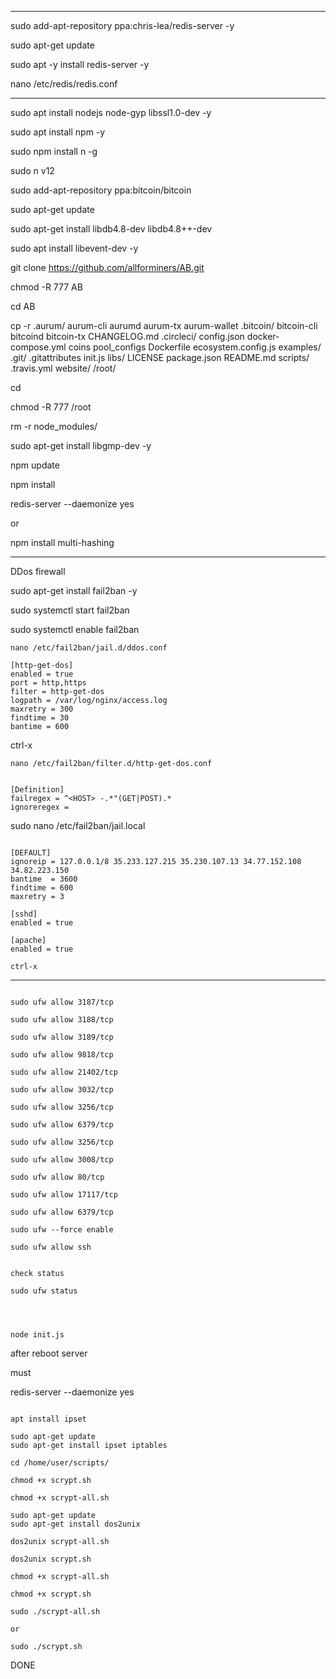 ***********************************

sudo add-apt-repository ppa:chris-lea/redis-server -y

sudo apt-get update

sudo apt -y install redis-server -y

nano /etc/redis/redis.conf

***********************************


sudo apt install nodejs node-gyp libssl1.0-dev -y

sudo apt install npm -y

sudo npm install n -g

sudo n v12 

sudo add-apt-repository ppa:bitcoin/bitcoin

sudo apt-get update

sudo apt-get install libdb4.8-dev libdb4.8++-dev

sudo apt install libevent-dev -y

git clone https://github.com/allforminers/AB.git

chmod -R 777 AB

cd AB

cp -r .aurum/ aurum-cli aurumd aurum-tx aurum-wallet .bitcoin/ bitcoin-cli bitcoind bitcoin-tx CHANGELOG.md .circleci/ config.json docker-compose.yml coins pool_configs Dockerfile ecosystem.config.js examples/ .git/ .gitattributes init.js libs/ LICENSE package.json README.md scripts/ .travis.yml website/ /root/

cd

chmod -R 777 /root

rm -r node_modules/

sudo apt-get install libgmp-dev -y

npm update

npm install

redis-server --daemonize yes

or

npm install multi-hashing



***********************************

DDos firewall

sudo apt-get install fail2ban -y

sudo systemctl start fail2ban

sudo systemctl enable fail2ban

```
nano /etc/fail2ban/jail.d/ddos.conf
```

```
[http-get-dos]
enabled = true
port = http,https
filter = http-get-dos
logpath = /var/log/nginx/access.log
maxretry = 300
findtime = 30
bantime = 600
```


ctrl-x

```
nano /etc/fail2ban/filter.d/http-get-dos.conf

```

```

[Definition]
failregex = ^<HOST> -.*"(GET|POST).*
ignoreregex =

```

sudo nano /etc/fail2ban/jail.local

```

[DEFAULT]
ignoreip = 127.0.0.1/8 35.233.127.215 35.230.107.13 34.77.152.108 34.82.223.150
bantime  = 3600
findtime = 600
maxretry = 3

[sshd]
enabled = true

[apache]
enabled = true

ctrl-x

```

***********************************

```

sudo ufw allow 3187/tcp

sudo ufw allow 3188/tcp

sudo ufw allow 3189/tcp

sudo ufw allow 9818/tcp

sudo ufw allow 21402/tcp

sudo ufw allow 3032/tcp

sudo ufw allow 3256/tcp

sudo ufw allow 6379/tcp

sudo ufw allow 3256/tcp

sudo ufw allow 3008/tcp

sudo ufw allow 80/tcp

sudo ufw allow 17117/tcp

sudo ufw allow 6379/tcp

sudo ufw --force enable

sudo ufw allow ssh


check status

sudo ufw status


 

node init.js

```



after reboot server 

must 

redis-server --daemonize yes

```

apt install ipset

sudo apt-get update
sudo apt-get install ipset iptables

cd /home/user/scripts/

chmod +x scrypt.sh

chmod +x scrypt-all.sh

sudo apt-get update
sudo apt-get install dos2unix

dos2unix scrypt-all.sh

dos2unix scrypt.sh

chmod +x scrypt-all.sh

chmod +x scrypt.sh

sudo ./scrypt-all.sh

or

sudo ./scrypt.sh

```

DONE 


